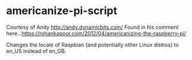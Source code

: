 # americanize-pi-script
Courtesy of Andy http://andy.dynamicbits.com/
Found in his comment here...https://rohankapoor.com/2012/04/americanizing-the-raspberry-pi/

Changes the locale of Raspbian (and potentially other Linux distros) to en_US instead of en_GB.


